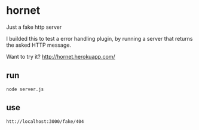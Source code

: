 hornet
======

Just a fake http server 

I builded this to test a error handling plugin, by running a server that returns the asked HTTP message.

Want to try it? http://hornet.herokuapp.com/


run 
---

    node server.js


use 
---

    htt://localhost:3000/fake/404